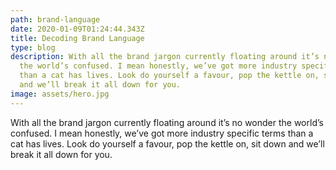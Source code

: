 ```yaml
---
path: brand-language
date: 2020-01-09T01:24:44.343Z
title: Decoding Brand Language
type: blog
description: With all the brand jargon currently floating around it’s no wonder
  the world’s confused. I mean honestly, we’ve got more industry specific terms
  than a cat has lives. Look do yourself a favour, pop the kettle on, sit down
  and we’ll break it all down for you.
image: assets/hero.jpg
---
```

With all the brand jargon currently floating around it’s no wonder the world’s confused. I mean honestly, we’ve got more industry specific terms than a cat has lives. Look do yourself a favour, pop the kettle on, sit down and we’ll break it all down for you.
